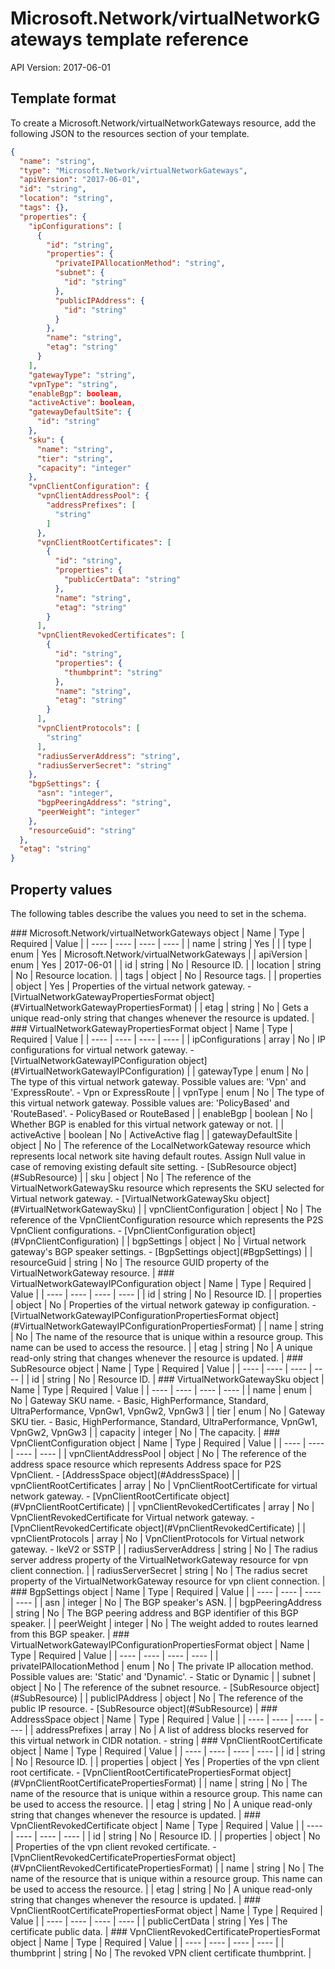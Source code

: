 # Microsoft.Network/virtualNetworkGateways template reference
API Version: 2017-06-01
## Template format

To create a Microsoft.Network/virtualNetworkGateways resource, add the following JSON to the resources section of your template.

```json
{
  "name": "string",
  "type": "Microsoft.Network/virtualNetworkGateways",
  "apiVersion": "2017-06-01",
  "id": "string",
  "location": "string",
  "tags": {},
  "properties": {
    "ipConfigurations": [
      {
        "id": "string",
        "properties": {
          "privateIPAllocationMethod": "string",
          "subnet": {
            "id": "string"
          },
          "publicIPAddress": {
            "id": "string"
          }
        },
        "name": "string",
        "etag": "string"
      }
    ],
    "gatewayType": "string",
    "vpnType": "string",
    "enableBgp": boolean,
    "activeActive": boolean,
    "gatewayDefaultSite": {
      "id": "string"
    },
    "sku": {
      "name": "string",
      "tier": "string",
      "capacity": "integer"
    },
    "vpnClientConfiguration": {
      "vpnClientAddressPool": {
        "addressPrefixes": [
          "string"
        ]
      },
      "vpnClientRootCertificates": [
        {
          "id": "string",
          "properties": {
            "publicCertData": "string"
          },
          "name": "string",
          "etag": "string"
        }
      ],
      "vpnClientRevokedCertificates": [
        {
          "id": "string",
          "properties": {
            "thumbprint": "string"
          },
          "name": "string",
          "etag": "string"
        }
      ],
      "vpnClientProtocols": [
        "string"
      ],
      "radiusServerAddress": "string",
      "radiusServerSecret": "string"
    },
    "bgpSettings": {
      "asn": "integer",
      "bgpPeeringAddress": "string",
      "peerWeight": "integer"
    },
    "resourceGuid": "string"
  },
  "etag": "string"
}
```
## Property values

The following tables describe the values you need to set in the schema.

<a id="Microsoft.Network/virtualNetworkGateways" />
### Microsoft.Network/virtualNetworkGateways object
|  Name | Type | Required | Value |
|  ---- | ---- | ---- | ---- |
|  name | string | Yes |  |
|  type | enum | Yes | Microsoft.Network/virtualNetworkGateways |
|  apiVersion | enum | Yes | 2017-06-01 |
|  id | string | No | Resource ID. |
|  location | string | No | Resource location. |
|  tags | object | No | Resource tags. |
|  properties | object | Yes | Properties of the virtual network gateway. - [VirtualNetworkGatewayPropertiesFormat object](#VirtualNetworkGatewayPropertiesFormat) |
|  etag | string | No | Gets a unique read-only string that changes whenever the resource is updated. |


<a id="VirtualNetworkGatewayPropertiesFormat" />
### VirtualNetworkGatewayPropertiesFormat object
|  Name | Type | Required | Value |
|  ---- | ---- | ---- | ---- |
|  ipConfigurations | array | No | IP configurations for virtual network gateway. - [VirtualNetworkGatewayIPConfiguration object](#VirtualNetworkGatewayIPConfiguration) |
|  gatewayType | enum | No | The type of this virtual network gateway. Possible values are: 'Vpn' and 'ExpressRoute'. - Vpn or ExpressRoute |
|  vpnType | enum | No | The type of this virtual network gateway. Possible values are: 'PolicyBased' and 'RouteBased'. - PolicyBased or RouteBased |
|  enableBgp | boolean | No | Whether BGP is enabled for this virtual network gateway or not. |
|  activeActive | boolean | No | ActiveActive flag |
|  gatewayDefaultSite | object | No | The reference of the LocalNetworkGateway resource which represents local network site having default routes. Assign Null value in case of removing existing default site setting. - [SubResource object](#SubResource) |
|  sku | object | No | The reference of the VirtualNetworkGatewaySku resource which represents the SKU selected for Virtual network gateway. - [VirtualNetworkGatewaySku object](#VirtualNetworkGatewaySku) |
|  vpnClientConfiguration | object | No | The reference of the VpnClientConfiguration resource which represents the P2S VpnClient configurations. - [VpnClientConfiguration object](#VpnClientConfiguration) |
|  bgpSettings | object | No | Virtual network gateway's BGP speaker settings. - [BgpSettings object](#BgpSettings) |
|  resourceGuid | string | No | The resource GUID property of the VirtualNetworkGateway resource. |


<a id="VirtualNetworkGatewayIPConfiguration" />
### VirtualNetworkGatewayIPConfiguration object
|  Name | Type | Required | Value |
|  ---- | ---- | ---- | ---- |
|  id | string | No | Resource ID. |
|  properties | object | No | Properties of the virtual network gateway ip configuration. - [VirtualNetworkGatewayIPConfigurationPropertiesFormat object](#VirtualNetworkGatewayIPConfigurationPropertiesFormat) |
|  name | string | No | The name of the resource that is unique within a resource group. This name can be used to access the resource. |
|  etag | string | No | A unique read-only string that changes whenever the resource is updated. |


<a id="SubResource" />
### SubResource object
|  Name | Type | Required | Value |
|  ---- | ---- | ---- | ---- |
|  id | string | No | Resource ID. |


<a id="VirtualNetworkGatewaySku" />
### VirtualNetworkGatewaySku object
|  Name | Type | Required | Value |
|  ---- | ---- | ---- | ---- |
|  name | enum | No | Gateway SKU name. - Basic, HighPerformance, Standard, UltraPerformance, VpnGw1, VpnGw2, VpnGw3 |
|  tier | enum | No | Gateway SKU tier. - Basic, HighPerformance, Standard, UltraPerformance, VpnGw1, VpnGw2, VpnGw3 |
|  capacity | integer | No | The capacity. |


<a id="VpnClientConfiguration" />
### VpnClientConfiguration object
|  Name | Type | Required | Value |
|  ---- | ---- | ---- | ---- |
|  vpnClientAddressPool | object | No | The reference of the address space resource which represents Address space for P2S VpnClient. - [AddressSpace object](#AddressSpace) |
|  vpnClientRootCertificates | array | No | VpnClientRootCertificate for virtual network gateway. - [VpnClientRootCertificate object](#VpnClientRootCertificate) |
|  vpnClientRevokedCertificates | array | No | VpnClientRevokedCertificate for Virtual network gateway. - [VpnClientRevokedCertificate object](#VpnClientRevokedCertificate) |
|  vpnClientProtocols | array | No | VpnClientProtocols for Virtual network gateway. - IkeV2 or SSTP |
|  radiusServerAddress | string | No | The radius server address property of the VirtualNetworkGateway resource for vpn client connection. |
|  radiusServerSecret | string | No | The radius secret property of the VirtualNetworkGateway resource for vpn client connection. |


<a id="BgpSettings" />
### BgpSettings object
|  Name | Type | Required | Value |
|  ---- | ---- | ---- | ---- |
|  asn | integer | No | The BGP speaker's ASN. |
|  bgpPeeringAddress | string | No | The BGP peering address and BGP identifier of this BGP speaker. |
|  peerWeight | integer | No | The weight added to routes learned from this BGP speaker. |


<a id="VirtualNetworkGatewayIPConfigurationPropertiesFormat" />
### VirtualNetworkGatewayIPConfigurationPropertiesFormat object
|  Name | Type | Required | Value |
|  ---- | ---- | ---- | ---- |
|  privateIPAllocationMethod | enum | No | The private IP allocation method. Possible values are: 'Static' and 'Dynamic'. - Static or Dynamic |
|  subnet | object | No | The reference of the subnet resource. - [SubResource object](#SubResource) |
|  publicIPAddress | object | No | The reference of the public IP resource. - [SubResource object](#SubResource) |


<a id="AddressSpace" />
### AddressSpace object
|  Name | Type | Required | Value |
|  ---- | ---- | ---- | ---- |
|  addressPrefixes | array | No | A list of address blocks reserved for this virtual network in CIDR notation. - string |


<a id="VpnClientRootCertificate" />
### VpnClientRootCertificate object
|  Name | Type | Required | Value |
|  ---- | ---- | ---- | ---- |
|  id | string | No | Resource ID. |
|  properties | object | Yes | Properties of the vpn client root certificate. - [VpnClientRootCertificatePropertiesFormat object](#VpnClientRootCertificatePropertiesFormat) |
|  name | string | No | The name of the resource that is unique within a resource group. This name can be used to access the resource. |
|  etag | string | No | A unique read-only string that changes whenever the resource is updated. |


<a id="VpnClientRevokedCertificate" />
### VpnClientRevokedCertificate object
|  Name | Type | Required | Value |
|  ---- | ---- | ---- | ---- |
|  id | string | No | Resource ID. |
|  properties | object | No | Properties of the vpn client revoked certificate. - [VpnClientRevokedCertificatePropertiesFormat object](#VpnClientRevokedCertificatePropertiesFormat) |
|  name | string | No | The name of the resource that is unique within a resource group. This name can be used to access the resource. |
|  etag | string | No | A unique read-only string that changes whenever the resource is updated. |


<a id="VpnClientRootCertificatePropertiesFormat" />
### VpnClientRootCertificatePropertiesFormat object
|  Name | Type | Required | Value |
|  ---- | ---- | ---- | ---- |
|  publicCertData | string | Yes | The certificate public data. |


<a id="VpnClientRevokedCertificatePropertiesFormat" />
### VpnClientRevokedCertificatePropertiesFormat object
|  Name | Type | Required | Value |
|  ---- | ---- | ---- | ---- |
|  thumbprint | string | No | The revoked VPN client certificate thumbprint. |

